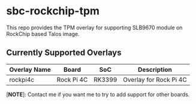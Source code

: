 # sbc-rockchip-tpm

This repo provides the TPM overlay for supporting SLB9670 module on RockChip based Talos image.

## Currently Supported Overlays

| Overlay Name         | Board                 | SoC    | Description                                   |
| -------------------- | --------------------- | ------ | --------------------------------------------- |
| rockpi4c             | Rock Pi 4C            | RK3399 | Overlay for Rock Pi 4C                        |

[**NOTE**]: Contact me if you want me to try to add support for other boards.
